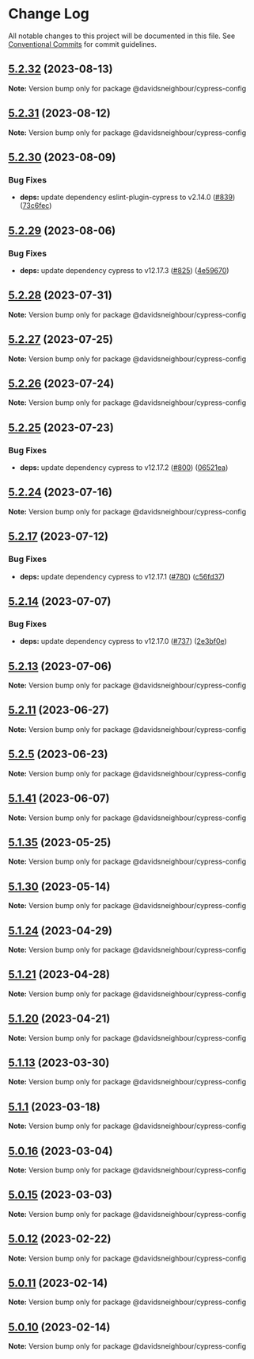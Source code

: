 # Change Log

All notable changes to this project will be documented in this file.
See [Conventional Commits](https://conventionalcommits.org) for commit guidelines.

## [5.2.32](https://github.com/davidsneighbour/configurations/compare/v5.2.31...v5.2.32) (2023-08-13)

**Note:** Version bump only for package @davidsneighbour/cypress-config





## [5.2.31](https://github.com/davidsneighbour/configurations/compare/v5.2.30...v5.2.31) (2023-08-12)

**Note:** Version bump only for package @davidsneighbour/cypress-config





## [5.2.30](https://github.com/davidsneighbour/configurations/compare/v5.2.29...v5.2.30) (2023-08-09)


### Bug Fixes

* **deps:** update dependency eslint-plugin-cypress to v2.14.0 ([#839](https://github.com/davidsneighbour/configurations/issues/839)) ([73c6fec](https://github.com/davidsneighbour/configurations/commit/73c6fecc4a7728324511a71d61bd5312ea0d2aee))





## [5.2.29](https://github.com/davidsneighbour/configurations/compare/v5.2.28...v5.2.29) (2023-08-06)


### Bug Fixes

* **deps:** update dependency cypress to v12.17.3 ([#825](https://github.com/davidsneighbour/configurations/issues/825)) ([4e59670](https://github.com/davidsneighbour/configurations/commit/4e596703eaed5846963e98f9c4a11df86f6a22cf))





## [5.2.28](https://github.com/davidsneighbour/configurations/compare/v5.2.27...v5.2.28) (2023-07-31)

**Note:** Version bump only for package @davidsneighbour/cypress-config





## [5.2.27](https://github.com/davidsneighbour/configurations/compare/v5.2.26...v5.2.27) (2023-07-25)

**Note:** Version bump only for package @davidsneighbour/cypress-config





## [5.2.26](https://github.com/davidsneighbour/configurations/compare/v5.2.25...v5.2.26) (2023-07-24)

**Note:** Version bump only for package @davidsneighbour/cypress-config





## [5.2.25](https://github.com/davidsneighbour/configurations/compare/v5.2.24...v5.2.25) (2023-07-23)


### Bug Fixes

* **deps:** update dependency cypress to v12.17.2 ([#800](https://github.com/davidsneighbour/configurations/issues/800)) ([06521ea](https://github.com/davidsneighbour/configurations/commit/06521ea8993141b1a3d41668a7bc92e322dd508f))





## [5.2.24](https://github.com/davidsneighbour/configurations/compare/v5.2.23...v5.2.24) (2023-07-16)

**Note:** Version bump only for package @davidsneighbour/cypress-config





## [5.2.17](https://github.com/davidsneighbour/configurations/compare/v5.2.16...v5.2.17) (2023-07-12)


### Bug Fixes

* **deps:** update dependency cypress to v12.17.1 ([#780](https://github.com/davidsneighbour/configurations/issues/780)) ([c56fd37](https://github.com/davidsneighbour/configurations/commit/c56fd37bbb61c29bbd9ee08fd70ede81b61e8fa2))





## [5.2.14](https://github.com/davidsneighbour/configurations/compare/v5.2.13...v5.2.14) (2023-07-07)


### Bug Fixes

* **deps:** update dependency cypress to v12.17.0 ([#737](https://github.com/davidsneighbour/configurations/issues/737)) ([2e3bf0e](https://github.com/davidsneighbour/configurations/commit/2e3bf0efff7e03f74aad248e7524c07452804c76))





## [5.2.13](https://github.com/davidsneighbour/configurations/compare/v5.2.12...v5.2.13) (2023-07-06)

**Note:** Version bump only for package @davidsneighbour/cypress-config





## [5.2.11](https://github.com/davidsneighbour/configurations/compare/v5.2.10...v5.2.11) (2023-06-27)

**Note:** Version bump only for package @davidsneighbour/cypress-config





## [5.2.5](https://github.com/davidsneighbour/configurations/compare/v5.2.4...v5.2.5) (2023-06-23)

**Note:** Version bump only for package @davidsneighbour/cypress-config





## [5.1.41](https://github.com/davidsneighbour/configurations/compare/v5.1.40...v5.1.41) (2023-06-07)

**Note:** Version bump only for package @davidsneighbour/cypress-config





## [5.1.35](https://github.com/davidsneighbour/configurations/compare/v5.1.34...v5.1.35) (2023-05-25)

**Note:** Version bump only for package @davidsneighbour/cypress-config





## [5.1.30](https://github.com/davidsneighbour/configurations/compare/v5.1.29...v5.1.30) (2023-05-14)

**Note:** Version bump only for package @davidsneighbour/cypress-config





## [5.1.24](https://github.com/davidsneighbour/configurations/compare/v5.1.23...v5.1.24) (2023-04-29)

**Note:** Version bump only for package @davidsneighbour/cypress-config





## [5.1.21](https://github.com/davidsneighbour/configurations/compare/v5.1.20...v5.1.21) (2023-04-28)

**Note:** Version bump only for package @davidsneighbour/cypress-config





## [5.1.20](https://github.com/davidsneighbour/configurations/compare/v5.1.19...v5.1.20) (2023-04-21)

**Note:** Version bump only for package @davidsneighbour/cypress-config





## [5.1.13](https://github.com/davidsneighbour/configurations/compare/v5.1.12...v5.1.13) (2023-03-30)

**Note:** Version bump only for package @davidsneighbour/cypress-config





## [5.1.1](https://github.com/davidsneighbour/configurations/compare/v5.1.0...v5.1.1) (2023-03-18)

**Note:** Version bump only for package @davidsneighbour/cypress-config





## [5.0.16](https://github.com/davidsneighbour/configurations/compare/v5.0.15...v5.0.16) (2023-03-04)

**Note:** Version bump only for package @davidsneighbour/cypress-config





## [5.0.15](https://github.com/davidsneighbour/configurations/compare/v5.0.14...v5.0.15) (2023-03-03)

**Note:** Version bump only for package @davidsneighbour/cypress-config





## [5.0.12](https://github.com/davidsneighbour/configurations/compare/v5.0.11...v5.0.12) (2023-02-22)

**Note:** Version bump only for package @davidsneighbour/cypress-config





## [5.0.11](https://github.com/davidsneighbour/configurations/compare/v5.0.10...v5.0.11) (2023-02-14)

**Note:** Version bump only for package @davidsneighbour/cypress-config





## [5.0.10](https://github.com/davidsneighbour/configurations/compare/v5.0.9...v5.0.10) (2023-02-14)

**Note:** Version bump only for package @davidsneighbour/cypress-config
